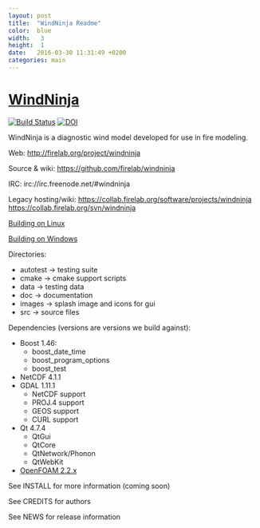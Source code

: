 ```yaml
---
layout: post
title:  "WindNinja Readme"
color:  blue
width:   3
height:  1
date:   2016-03-30 11:31:49 +0200
categories: main
---
```

[WindNinja](http://firelab.org/project/windninja) 
=========
[![Build Status](https://travis-ci.org/firelab/windninja.svg?branch=master)](https://travis-ci.org/firelab/windninja)
[![DOI](https://zenodo.org/badge/21244/firelab/windninja.svg)](https://zenodo.org/badge/latestdoi/21244/firelab/windninja)

WindNinja is a diagnostic wind model developed for use in fire modeling.

Web:
http://firelab.org/project/windninja

Source & wiki:
https://github.com/firelab/windninja

IRC:
irc://irc.freenode.net/#windninja

Legacy hosting/wiki:
https://collab.firelab.org/software/projects/windninja
https://collab.firelab.org/svn/windninja


[Building on Linux](https://github.com/firelab/windninja/wiki/Building-WindNinja-on-Linux)

[Building on Windows](https://github.com/firelab/windninja/wiki/Building-WindNinja-on-Windows-using-the-MSVC-compiler-and-gisinternals.com-dependencies)

Directories:
 * autotest    -> testing suite
 * cmake       -> cmake support scripts
 * data        -> testing data
 * doc         -> documentation
 * images      -> splash image and icons for gui
 * src         -> source files

Dependencies (versions are versions we build against):
 * Boost 1.46:
    * boost_date_time
    * boost_program_options
    * boost_test
 * NetCDF 4.1.1
 * GDAL 1.11.1
    * NetCDF support
    * PROJ.4 support
    * GEOS support
    * CURL support
 * Qt 4.7.4
    * QtGui
    * QtCore
    * QtNetwork/Phonon
    * QtWebKit
 * [OpenFOAM 2.2.x](https://github.com/OpenFOAM/OpenFOAM-2.2.x)

See INSTALL for more information (coming soon)

See CREDITS for authors

See NEWS for release information



